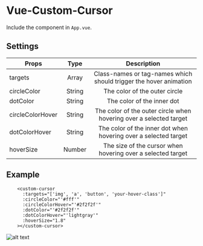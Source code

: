 # Vue-Custom-Cursor

Include the component in `App.vue`.

## Settings

| Props      | Type         | Description |
| ------------- |:-------------:|:-------------:|
| targets     | Array | Class-names or tag-names which should trigger the hover animation | 
| circleColor | String | The color of the outer circle | 
| dotColor | String | The color of the inner dot | 
| circleColorHover | String | The color of the outer circle when hovering over a selected target | 
| dotColorHover | String | The color of the inner dot when hovering over a selected target| 
| hoverSize | Number | The size of the cursor when hovering over a selected target| 

## Example 

```
    <custom-cursor
      :targets="['img', 'a', 'button', 'your-hover-class']"
      :circleColor="'#fff'"
      :circleColorHover="'#2f2f2f'"
      :dotColor="'#2f2f2f'"
      :dotColorHover="'lightgray'"
      :hoverSize="1.8"
    ></custom-cursor>
``` 

![alt text](https://raw.githubusercontent.com/hermanwikner/Vue-Custom-Cursor/master/vue-custom-cursor.gif)
